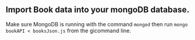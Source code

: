 ## Import Book data into your mongoDB database.

Make sure MongoDB is running with the command `mongod` then run `mongo bookAPI < booksJson.js` from the gicommand line.
